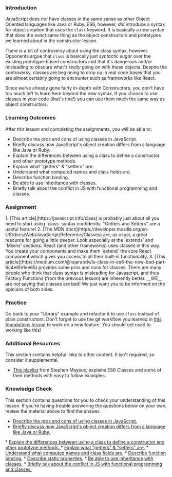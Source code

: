 ### Introduction
JavaScript does _not_ have classes in the same sense as other Object Oriented languages like Java or Ruby. ES6, however, _did_ introduce a syntax for object creation that uses the `class` keyword. It is basically a new syntax that does the _exact_ same thing as the object constructors and prototypes we learned about in the constructor lesson.

There is a bit of controversy about using the class syntax, however. Opponents argue that `class` is basically just _syntactic sugar_ over the existing prototype-based constructors and that it's dangerous and/or misleading to obscure what's _really_ going on with these objects. Despite the controversy, classes are beginning to crop up in real code bases that you are almost certainly going to encounter such as frameworks like React.

Since we've already gone fairly in-depth with Constructors, you don't have too much left to learn here beyond the new syntax. If you choose to use classes in your code (that's fine!) you can use them much the same way as object constructors.

### Learning Outcomes
After this lesson and completing the assignments, you will be able to:

- Describe the pros and cons of using classes in JavaScript.
- Briefly discuss how JavaScript's object creation differs from a language like Java or Ruby.
- Explain the differences between using a class to define a constructor and other prototype methods.
- Explain what "getters" & "setters" are.
- Understand what computed names and class fields are.
- Describe function binding.
- Be able to use inheritance with classes.
- Briefly talk about the conflict in JS with functional programming and classes.

### Assignment

<div class="lesson-content__panel" markdown="1">
1. [This article](https://javascript.info/class) is probably just about all you need to start using `class` syntax confidently. "Getters and Setters" are a useful feature!
2. [The MDN docs](https://developer.mozilla.org/en-US/docs/Web/JavaScript/Reference/Classes) are, as usual, a great resource for going a little deeper. Look especially at the 'extends' and 'Mixins' sections. React (and other frameworks) uses classes in this way. You create your components and make them `extend` the core React component which gives you access to all their built-in functionality.
3. [This article](https://medium.com/@rajaraodv/is-class-in-es6-the-new-bad-part-6c4e6fe1ee65) provides some pros and cons for classes.  There are many people who think that class syntax is misleading for Javascript, and thus Factory Functions (from the previous lesson) are inherently better. __WE__ are not saying that classes are bad!  We just want you to be informed on the opinions of both sides.
</div>

### Practice

Go back to your "Library" example and refactor it to use `class` instead of plain constructors.  Don't forget to use the git workflow you learned in [this foundations lesson](https://www.theodinproject.com/lessons/foundations-revisiting-rock-paper-scissors) to work on a new feature. You should get used to working like this!

### Additional Resources
This section contains helpful links to other content. It isn't required, so consider it supplemental.

* [This playlist](https://www.youtube.com/playlist?list=PLtwj5TTsiP7uTKfTQbcmb59mWXosLP_7S) from Stephen Mayeux, explains ES6 Classes and some of their methods with easy to follow examples.

### Knowledge Check
This section contains questions for you to check your understanding of this lesson. If you’re having trouble answering the questions below on your own, review the material above to find the answer.

* <a class="knowledge-check-link" href="https://rajaraodv.medium.com/is-class-in-es6-the-new-bad-part-6c4e6fe1ee65">Describe the pros and cons of using classes in JavaScript.</a>
* <a class="knowledge-check-link" href="https://rajaraodv.medium.com/is-class-in-es6-the-new-bad-part-6c4e6fe1ee65">Briefly discuss how JavaScript's object creation differs from a language like Java or Ruby.
</a>
* <a class="knowledge-check-link" href="https://developer.mozilla.org/en-US/docs/Web/JavaScript/Reference/Classes">Explain the differences between using a class to define a constructor and other prototype methods.
</a>
* <a class="knowledge-check-link" href="https://javascript.info/class">Explain what "getters" & "setters" are.</a>
* <a class="knowledge-check-link" href="https://javascript.info/class">Understand what computed names and class fields are.</a>
* <a class="knowledge-check-link" href="https://javascript.info/class">Describe function binding.</a>
* <a class="knowledge-check-link" href="(https://developer.mozilla.org/en-US/docs/Web/JavaScript/Reference/Classes)">Describe static properties.</a>
* <a class="knowledge-check-link" href="https://developer.mozilla.org/en-US/docs/Web/JavaScript/Reference/Classes">Be able to use inheritance with classes.</a>
* <a class="knowledge-check-link" href="https://rajaraodv.medium.com/is-class-in-es6-the-new-bad-part-6c4e6fe1ee65">Briefly talk about the conflict in JS with functional programming and classes.</a>
